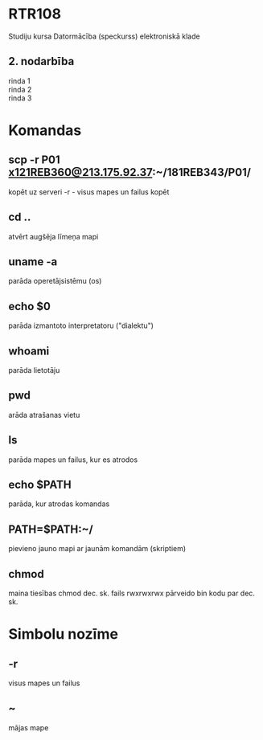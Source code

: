 # RTR108
Studiju kursa Datormācība (speckurss) elektroniskā klade
## 2. nodarbība
rinda 1  
rinda 2  
rinda 3  

# Komandas
## scp -r P01 x121REB360@213.175.92.37:~/181REB343/P01/
kopēt uz serveri
-r   - visus mapes un failus kopēt

## cd ..
atvērt augšēja līmeņa mapi

## uname -a
parāda operetājsistēmu (os)

## echo $0
parāda izmantoto interpretatoru ("dialektu")

## whoami
parāda lietotāju

## pwd
arāda atrašanas vietu

## ls
parāda mapes un failus, kur es atrodos

## echo $PATH
parāda, kur atrodas komandas

## PATH=$PATH:~/
pievieno jauno mapi ar jaunām komandām (skriptiem)

## chmod
maina tiesības
chmod dec. sk. fails
rwxrwxrwx
pārveido bin kodu par dec. sk.


# Simbolu nozīme
## -r
visus mapes un failus

## ~
mājas mape
